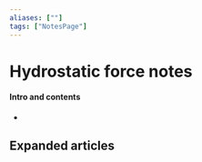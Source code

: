 ```yaml
---
aliases: [""]
tags: ["NotesPage"]
---
```


# Hydrostatic force notes

#### Intro and contents
- 


## Expanded articles

